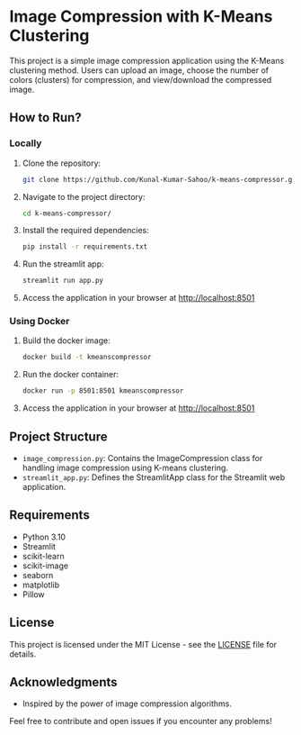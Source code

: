 # Image Compression with K-Means Clustering

This project is a simple image compression application using the K-Means clustering method. Users can upload an image, choose the number of colors (clusters) for compression, and view/download the compressed image.

## How to Run?

### Locally

1. Clone the repository:
   
    ```bash
    git clone https://github.com/Kunal-Kumar-Sahoo/k-means-compressor.git
    ```

2. Navigate to the project directory:

    ```bash
    cd k-means-compressor/
    ```

3. Install the required dependencies:

    ```bash
    pip install -r requirements.txt
    ```

4. Run the streamlit app:
   
    ```bash
    streamlit run app.py
    ```

5. Access the application in your browser at [http://localhost:8501](http://localhost:8501)


### Using Docker

1. Build the docker image:
   
   ```bash
   docker build -t kmeanscompressor
   ```

2. Run the docker container:

    ```bash
    docker run -p 8501:8501 kmeanscompressor
    ```

3. Access the application in your browser at [http://localhost:8501](http://localhost:8501)


## Project Structure

- `image_compression.py`: Contains the ImageCompression class for handling image compression using K-means clustering.
- `streamlit_app.py`: Defines the StreamlitApp class for the Streamlit web application.

## Requirements

- Python 3.10
- Streamlit
- scikit-learn
- scikit-image
- seaborn
- matplotlib
- Pillow

## License

This project is licensed under the MIT License - see the [LICENSE](LICENSE) file for details.

## Acknowledgments

- Inspired by the power of image compression algorithms.

Feel free to contribute and open issues if you encounter any problems!
